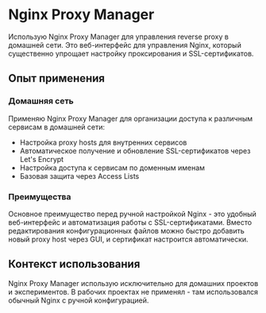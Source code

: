# Nginx Proxy Manager

Использую Nginx Proxy Manager для управления reverse proxy в домашней сети. Это веб-интерфейс для управления Nginx, который существенно упрощает настройку проксирования и SSL-сертификатов.

## Опыт применения

### Домашняя сеть

Применяю Nginx Proxy Manager для организации доступа к различным сервисам в домашней сети:
- Настройка proxy hosts для внутренних сервисов
- Автоматическое получение и обновление SSL-сертификатов через Let's Encrypt
- Настройка доступа к сервисам по доменным именам
- Базовая защита через Access Lists

### Преимущества

Основное преимущество перед ручной настройкой Nginx - это удобный веб-интерфейс и автоматизация работы с SSL-сертификатами. Вместо редактирования конфигурационных файлов можно быстро добавить новый proxy host через GUI, и сертификат настроится автоматически.

## Контекст использования

Nginx Proxy Manager использую исключительно для домашних проектов и экспериментов. В рабочих проектах не применял - там использовался обычный Nginx с ручной конфигурацией.

